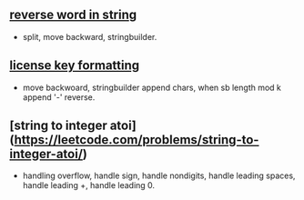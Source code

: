 ## [reverse word in string](https://leetcode.com/problems/reverse-words-in-a-string/) 
- split, move backward, stringbuilder. 

## [license key formatting](https://leetcode.com/problems/license-key-formatting/) 
- move backwoard, stringbuilder append chars, when sb length mod k append '-' reverse.

## [string to integer atoi] (https://leetcode.com/problems/string-to-integer-atoi/) 
- handling overflow, handle sign, handle nondigits, handle leading spaces, handle leading +, handle leading 0.

